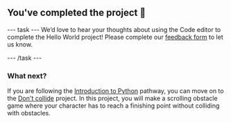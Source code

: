 <h2 class="c-project-heading--task">You've completed the project 🎉</h2>

--- task ---
We’d love to hear your thoughts about using the Code editor to complete the Hello World project! Please complete our [feedback form](https://form.raspberrypi.org/4873648) to let us know.

--- /task --- 

### What next?

If you are following the [Introduction to Python](https://projects.raspberrypi.org/en/raspberrypi/python-intro) pathway, you can move on to the [Don't collide](https://projects.raspberrypi.org/en/projects/dont-collide) project. In this project, you will make a scrolling obstacle game where your character has to reach a finishing point without colliding with obstacles.

